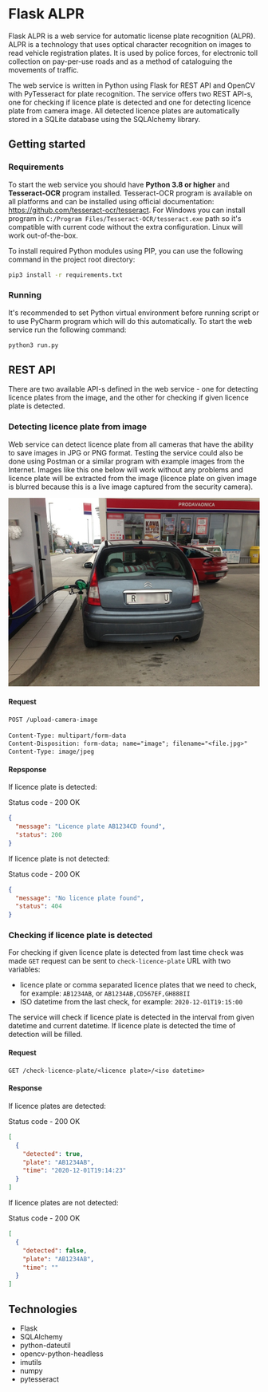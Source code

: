 # Flask ALPR

Flask ALPR is a web service for automatic license plate recognition (ALPR). ALPR is a technology that uses optical character recognition on images to read vehicle registration plates. It is used by police forces, for electronic toll collection on pay-per-use roads and as a method of cataloguing the movements of traffic.

The web service is written in Python using Flask for REST API and OpenCV with PyTesseract for plate recognition. The service offers two REST API-s, one for checking if licence plate is detected and one for detecting licence plate from camera image. All detected licence plates are automatically stored in a SQLite database using the SQLAlchemy library.

## Getting started

### Requirements

To start the web service you should have **Python 3.8 or higher** and **Tesseract-OCR** program installed. Tesseract-OCR program is available on all platforms and can be installed using 
official documentation: https://github.com/tesseract-ocr/tesseract. For Windows you can install program in `C:/Program Files/Tesseract-OCR/tesseract.exe` path so it's compatible with current code without the extra configuration. Linux will work out-of-the-box.

To install required Python modules using PIP, you can use the following command in the project root directory:

```bash
pip3 install -r requirements.txt
```

### Running

It's recommended to set Python virtual environment before running script or to use PyCharm program which will do this automatically. To start the web service run the following command:

```bash
python3 run.py
```

## REST API

There are two available API-s defined in the web service - one for detecting licence plates from the image, and the other for checking if given licence plate is detected.

### Detecting licence plate from image

Web service can detect licence plate from all cameras that have the ability to save images in JPG or PNG format. Testing the service could also be done using Postman or a similar program with example images from the Internet. Images like this one below will work without any problems and licence plate will be extracted from the image (licence plate on given image is blurred because this is a live image captured from the security camera).

<p align="center"><img src="https://github.com/SanjinKurelic/FlaskALPR/blob/master/media/licencePlate.jpg" alt="Licence plate example image"/></p>

#### Request

```
POST /upload-camera-image

Content-Type: multipart/form-data
Content-Disposition: form-data; name="image"; filename="<file.jpg>"
Content-Type: image/jpeg
```

#### Repsponse

If licence plate is detected:

Status code - 200 OK

```json
{
  "message": "Licence plate AB1234CD found",
  "status": 200
}
```

If licence plate is not detected:

Status code - 200 OK

```json
{
  "message": "No licence plate found",
  "status": 404
}
```

### Checking if licence plate is detected

For checking if given licence plate is detected from last time check was made `GET` request can be sent to `check-licence-plate` URL with two variables: 

- licence plate or comma separated licence plates that we need to check, for example: `AB1234AB`, or `AB1234AB,CD567EF,GH888II`
- ISO datetime from the last check, for example: `2020-12-01T19:15:00`
  
The service will check if licence plate is detected in the interval from given datetime and current datetime. If licence plate is detected the time of detection will be filled.

#### Request

```
GET /check-licence-plate/<licence plate>/<iso datetime>
```

#### Response

If licence plates are detected:

Status code - 200 OK

```json
[
  {
    "detected": true,
    "plate": "AB1234AB",
    "time": "2020-12-01T19:14:23"
  }
]
```

If licence plates are not detected:

Status code - 200 OK

```json
[
  {
    "detected": false,
    "plate": "AB1234AB",
    "time": ""
  }
]
```

## Technologies

- Flask
- SQLAlchemy
- python-dateutil
- opencv-python-headless
- imutils
- numpy
- pytesseract
